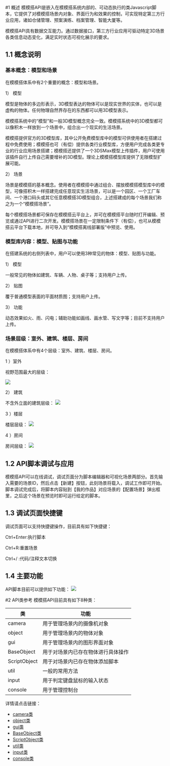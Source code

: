 #1 概述
模模搭API是嵌入在模模搭系统内部的、可动态执行的类Javascript脚本，它提供了对模模搭场景内对象、界面行为和效果的控制，可实现特定第三方行业应用，诸如仓储管理、预案演练、档案管理、智能大厦等。

模模搭API具有数据交互能力。通过数据接口，第三方行业应用可驱动特定3D场景各类信息动态变化，满足实时状态可视化展示的要求。
## 1.1 概念说明
### 基本概念：模型和场景

在模模搭体系中有2个重要的概念：模型和场景。

1） 模型

模型是物体的多边形表示，3D模型表达的物体可以是现实世界的实体，也可以是虚构的物体。任何物理自然界存在的东西都可以用3D模型表示。

模模搭系统中的“模型”和一般3D模型概念完全一致。模模搭系统中的3D模型都可以像积木一样放到一个场景中，组合出一个现实的生活场景。

模模搭提供官方的3D模型库，其中公开免费模型库中的模型可供使用者在搭建过程中免费使用；模模搭也可（有偿）提供各类行业模型库，方便用户完成各类更专业的行业应用场景搭建；模模搭还提供了一个3DSMax模型上传插件，用户可使用该插件自行上传自己需要增补的3D模型。理论上模模搭模型库提供了无限模型扩展可能。

2） 场景

场景是模模搭的基本概念。使用者在模模搭中通过组合、摆放模模搭模型库中的模型，可像搭积木一样搭建完成任意现实生活场景，可以是一个园区、一个工厂车间、一个港口码头或其它任意模模搭3D模型组合，上述搭建成的每个场景我们称之为一个“模模搭场景”。

每个模模搭场景都可保存在模模搭云平台上，并可在模模搭平台随时打开编辑、预览或通过API进行二次开发。模模搭场景在一定限制条件下（有偿），也可从模模搭云平台下载本地，并可导入到“模模搭离线部署版”中预览、使用。
### 模型库内容：模型、贴图与功能

在搭建系统的右侧列表中，用户可以使用3种常见的物体：模型、贴图与功能。

1） 模型

一般常见的物体如建筑、车辆、人物、桌子等；支持用户上传。

2） 贴图

覆于普通模型表面的平面材质图；支持用户上传。

3） 功能

动态效果如火、雨、闪电；辅助功能如画线、画水管、写文字等；目前不支持用户上传。

### 场景层级：室外、建筑、楼层、房间
在模模搭体系中有4个层级：室外、建筑、楼层、房间。

1 ）室外

视野范围最大的层级：

![](image/imagea.png)

2） 建筑

不含外立面的建筑层级：
![](image/imageb.png)

3 ）楼层

楼层层级：
![](image/imagec.png)

4 ）房间

房间层级：
![](image/imaged.png)



## 1.2 API脚本调试与应用

模模搭API可以在线调试，调试页面分为脚本编辑器和可视化场景两部分。首先输入需要的场景ID，然后点击【新建】按钮，此刻场景将载入，调试工作即可开始。
脚本调试完成后，将脚本内容贴到【我的作品】对应场景的【配置场景】弹出框里，之后这个场景在预览时即可运行给定的脚本。

## 1.3 调试页面快捷键

调试页面可以支持快捷键操作，目前具有如下快捷键：

Ctrl+Enter:执行脚本

Ctrl+R:重置场景

Ctrl+/ :代码/注释文本切换

## 1.4 主要功能

API脚本目前可以提供如下功能：
![](image/image001.png)

#2 API类参考
模模搭API目前具有如下8种类：

|类|功能| 
|--|--|
|camera |用于管理场景内的摄像机对象
|object |用于管理场景内的物体对象
|gui |用于管理场景内的图形界面对象
|BaseObject |用于对场景内已存在物体进行具体操作
|ScriptObject |用于对场景内已存在物体添加脚本
|util |一般的常用方法
|input |用于判定键盘鼠标的输入状态
|console |用于管理控制台
详情请点击链接：
* [camera类](Content/camera.md)
* [object类](Content/object.md)
* [gui类](Content/gui.md)
* [BaseObject类](Content/BaseObject.md)
* [ScriptObject类](Content/ScriptObject.md)
* [util类](Content/util.md)
* [input类](Content/input.md)
* [console类](Content/console.md)

